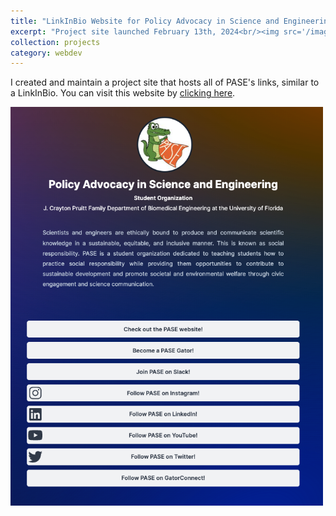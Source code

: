 ```yaml
---
title: "LinkInBio Website for Policy Advocacy in Science and Engineering"
excerpt: "Project site launched February 13th, 2024<br/><img src='/images/PASE-Links.png' width=500>"
collection: projects
category: webdev
---
```


I created and maintain a project site that hosts all of PASE's links, similar to a LinkInBio. You can visit this website by [clicking here](https://gator-pase-links.netlify.app/).

<img src='/images/PASE-Links.png' width=500>
